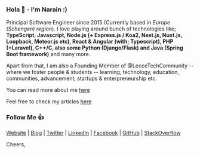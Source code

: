 ### Hola 👋 - I'm Narain :)

Principal Software Engineer since 2015 (Currently based in <i>Europe (Schengen) region</i>). I love playing around bunch of technologies like; **TypeScript, Javascript, Node.js (+ Express.js / Koa2, Nest.js, Nuxt.js, Loopback, Meteor.js etc), React & Angular (with; Typescript), PHP (+Laravel), C++/C, also some Python (Django/Flask) and Java (Spring Boot framework)** and many more.

Apart from that, I am also a Founding Member of @LecceTechCommunity -- where we foster people & students -- learning, technology, education, communities, advancement, startups & enterpreneurship etc.

You can read more about me [here](http://narainsagar.github.io)

Feel free to check my articles [here](http://narainsagar.com/blog)

### Follow Me 👍

[Website](https://narainsagar.com) | 
[Blog](https://narainsagar.com/blog) | 
[Twitter](https://twitter.com/narainsagar) | 
[LinkedIn](https://www.linkedin.com/in/narainsagar) | 
[Facebook](https://facebook.com/NarainSagarPage) | 
[GitHub](https://github.com/narainsagar) | 
[StackOverflow](https://www.stackoverflow.com/users/5228251/narainsagar) 

Cheers,

<!--
**narainsagar/narainsagar** is a ✨ _special_ ✨ repository because its `README.md` (this file) appears on your GitHub profile.

Here are some ideas to get you started:

- 🔭 I’m currently working on ...
- 🌱 I’m currently learning ...
- 👯 I’m looking to collaborate on ...
- 🤔 I’m looking for help with ...
- 💬 Ask me about ...
- 📫 How to reach me: ...
- 😄 Pronouns: ...
- ⚡ Fun fact: ...
- ~ just chill ...
- . ab bachay ki jaan logy kia :-P
- Keep going. Keep Looking. Don't settle! 
- #NeverSettle and BeSafe.
- Stay Hungry and Stay Foolish. 
- 9
-->
